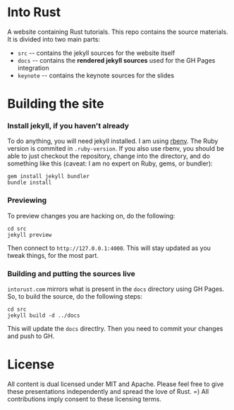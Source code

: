 # Into Rust

A website containing Rust tutorials. This repo contains the source
materials. It is divided into two main parts:

- `src` -- contains the jekyll sources for the website itself
- `docs` -- contains the **rendered jekyll sources** used for the GH Pages integration
- `keynote` -- contains the keynote sources for the slides

# Building the site

### Install jekyll, if you haven't already

To do anything, you will need jekyll installed. I am using
[rbenv](https://github.com/rbenv/rbenv). The Ruby version is commited
in `.ruby-version`. If you also use rbenv, you should be able to just
checkout the repository, change into the directory, and do something
like this (caveat: I am no expert on Ruby, gems, or bundler):

```
gem install jekyll bundler
bundle install
```

### Previewing

To preview changes you are hacking on, do the following:

```
cd src
jekyll preview
```

Then connect to `http://127.0.0.1:4000`. This will stay updated as you
tweak things, for the most part.

### Building and putting the sources live

`intorust.com` mirrors what is present in the `docs` directory using
GH Pages. So, to build the source, do the following steps:

```
cd src
jekyll build -d ../docs
```

This will update the `docs` directlry. Then you need to commit your
changes and push to GH.

# License

All content is dual licensed under MIT and Apache. Please feel free to
give these presentations independently and spread the love of Rust. =)
All contributions imply consent to these licensing terms.
